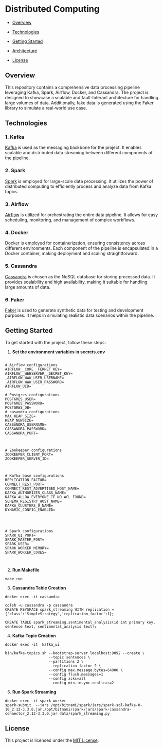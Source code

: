 # Distributed Computing

- [Overview](#overview)
- [Technologies](#technologies)
- [Getting Started](#getting-started)
- [Architecture](#architecture)

- [License](#license)

## Overview

This repository contains a comprehensive data processing pipeline leveraging Kafka, Spark, Airflow, Docker, and Cassandra. The project is designed to showcase a scalable and fault-tolerant architecture for handling large volumes of data. Additionally, fake data is generated using the Faker library to simulate a real-world use case.

## Technologies

### 1. Kafka

[Kafka](https://kafka.apache.org/) is used as the messaging backbone for the project. It enables scalable and distributed data streaming between different components of the pipeline.

### 2. Spark

[Spark](https://spark.apache.org/) is employed for large-scale data processing. It utilizes the power of distributed computing to efficiently process and analyze data from Kafka topics.

### 3. Airflow

[Airflow](https://airflow.apache.org/) is utilized for orchestrating the entire data pipeline. It allows for easy scheduling, monitoring, and management of complex workflows.

### 4. Docker

[Docker](https://www.docker.com/) is employed for containerization, ensuring consistency across different environments. Each component of the pipeline is encapsulated in a Docker container, making deployment and scaling straightforward.

### 5. Cassandra

[Cassandra](https://cassandra.apache.org/) is chosen as the NoSQL database for storing processed data. It provides scalability and high availability, making it suitable for handling large amounts of data.

### 6. Faker

[Faker](https://faker.readthedocs.io/en/master/) is used to generate synthetic data for testing and development purposes. It helps in simulating realistic data scenarios within the pipeline.

## Getting Started

To get started with the project, follow these steps:


1. **Set the environment variables in secrets.env**
```

# Airflow configurations
AIRFLOW__CORE__FERNET_KEY=
AIRFLOW__WEBSERVER__SECRET_KEY=
_AIRFLOW_WWW_USER_USERNAME=
_AIRFLOW_WWW_USER_PASSWORD=
AIRFLOW_UID=

# Postgres configurations
POSTGRES_USER=
POSTGRES_PASSWORD=
POSTGRES_DB=
# casandra configurations
MAX_HEAP_SIZE=
HEAP_NEWSIZE=
CASSANDRA_USERNAME=
CASSANDRA_PASSWORD=
CASSANDRA_PORT=



# Zookeeper configurations
ZOOKEEPER_CLIENT_PORT=
ZOOKEEPER_SERVER_ID=



# Kafka base configurations
REPLICATION_FACTOR=
CONNECT_REST_PORT=
CONNECT_REST_ADVERTISED_HOST_NAME=
KAFKA_AUTHORIZER_CLASS_NAME=
KAFKA_ALLOW_EVERYONE_IF_NO_ACL_FOUND=
SCHEMA_REGISTRY_HOST_NAME=
KAFKA_CLUSTERS_0_NAME=
DYNAMIC_CONFIG_ENABLED=




# Spark configurations
SPARK_UI_PORT=
SPARK_MASTER_PORT=
SPARK_USER=
SPARK_WORKER_MEMORY=
SPARK_WORKER_CORES=



```
2. **Run Makefile**

```
make run

```
3. **Cassandra Table Creation**
```
docker exec -it cassandra

```
```
cqlsh -u cassandra -p cassandra
CREATE KEYSPACE spark_streaming WITH replication = {'class':'SimpleStrategy','replication_factor':1};

CREATE TABLE spark_streaming.sentimental_analysis(id int primary key, sentence text, sentimental_analysis text);

```

4. **Kafka Topic Creation**
```
docker exec -it  kafka_ui

```
```
bin/kafka-topics.sh --bootstrap-server localhost:9092 --create \
                    --topic sentences \
                    --partitions 2 \
                    --replication-factor 2 \
                    --config max.message.bytes=64000 \
                    --config flush.messages=1
                    --config acks=all
                    --config min.insync.replicas=2

```


5. **Run Spark Streaming**
```
docker exec -it spark-worker 
spark-submit  --jars /opt/bitnami/spark/jars/spark-sql-kafka-0-10_2.12-3.3.0.jar,/opt/bitnami/spark/jars/spark-cassandra-connector_2.12-3.3.0.jar data/spark_streaming.py
```


## License

This project is licensed under the [MIT License](LICENSE).